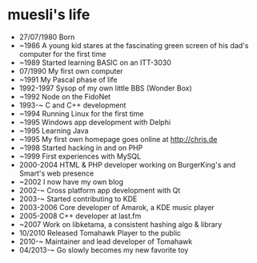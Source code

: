 muesli's life
===============

- 27/07/1980 Born
- ~1986 A young kid stares at the fascinating green screen of his dad's computer for the first time
- ~1989 Started learning BASIC on an ITT-3030
- 07/1990 My first own computer
- ~1991 My Pascal phase of life
- 1992-1997 Sysop of my own little BBS (Wonder Box)
- ~1992 Node on the FidoNet
- 1993-~ C and C++ development
- ~1994 Running Linux for the first time
- ~1995 Windows app development with Delphi
- ~1995 Learning Java
- ~1995 My first own homepage goes online at http://chris.de
- ~1998 Started hacking in and on PHP
- ~1999 First experiences with MySQL
- 2000-2004 HTML & PHP developer working on BurgerKing's and Smart's web presence
- ~2002 I now have my own blog
- 2002-~ Cross platform app development with Qt
- 2003-~ Started contributing to KDE
- 2003-2006 Core developer of Amarok, a KDE music player
- 2005-2008 C++ developer at last.fm
- ~2007 Work on libketama, a consistent hashing algo & library
- 10/2010 Released Tomahawk Player to the public
- 2010-~ Maintainer and lead developer of Tomahawk
- 04/2013-~ Go slowly becomes my new favorite toy
